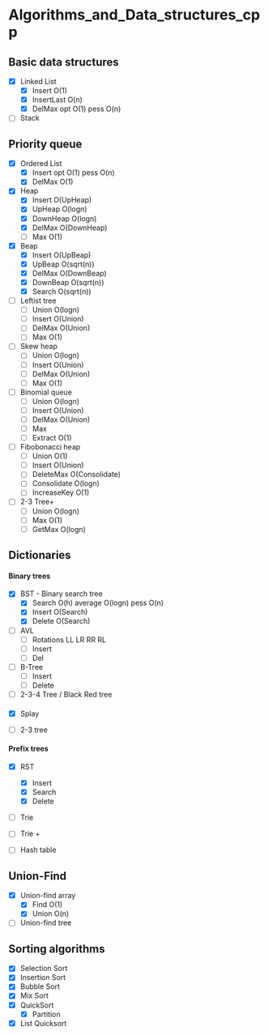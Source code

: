 # Algorithms_and_Data_structures_cpp

## Basic data structures

- [x] Linked List
  - [x] Insert O(1)
  - [x] InsertLast O(n)
  - [x] DelMax opt O(1) pess O(n)

- [ ] Stack
 
## Priority queue
- [x] Ordered List
  - [x] Insert opt O(1) pess O(n)
  - [x] DelMax O(1)
  
- [x] Heap
  - [x] Insert O(UpHeap)
  - [x] UpHeap O(logn)
  - [x] DownHeap O(logn)
  - [x] DelMax O(DownHeap)
  - [ ] Max O(1)

- [x] Beap
  - [x] Insert O(UpBeap)
  - [x] UpBeap O(sqrt(n))
  - [x] DelMax O(DownBeap)
  - [x] DownBeap O(sqrt(n))
  - [x] Search O(sqrt(n))

- [ ] Leftist tree
  - [ ] Union  O(logn)
  - [ ] Insert O(Union)
  - [ ] DelMax O(Union)
  - [ ] Max O(1)
  
- [ ] Skew heap
  - [ ] Union  O(logn)
  - [ ] Insert O(Union)
  - [ ] DelMax O(Union)
  - [ ] Max O(1)
  
- [ ] Binomial queue
  - [ ] Union O(logn)
  - [ ] Insert O(Union)
  - [ ] DelMax O(Union)
  - [ ] Max
  - [ ] Extract O(1)

- [ ] Fibobonacci heap
  - [ ] Union O(1)
  - [ ] Insert O(Union)
  - [ ] DeleteMax O(Consolidate)
  - [ ] Consolidate O(logn)
  - [ ] IncreaseKey O(1)

- [ ] 2-3 Tree+
  - [ ] Union  O(logn)
  - [ ] Max O(1)
  - [ ] GetMax O(logn)
  
## Dictionaries

#### Binary trees

- [x] BST - Binary search tree
  - [x] Search O(h) average O(logn) pess O(n)
  - [x] Insert O(Search)
  - [x] Delete O(Search)

- [ ] AVL
  - [ ] Rotations LL LR RR RL
  - [ ] Insert 
  - [ ] Del
  
- [ ] B-Tree
  - [ ] Insert
  - [ ] Delete

- [ ] 2-3-4 Tree / Black Red tree

#### 

- [x] Splay

- [ ] 2-3 tree 

#### Prefix trees

- [x] RST
  - [x] Insert 
  - [x] Search
  - [x] Delete

- [ ] Trie

- [ ] Trie +

- [ ] Hash table

## Union-Find

- [x] Union-find array
  - [x] Find O(1)
  - [x] Union O(n)

- [ ] Union-find tree

## Sorting algorithms

- [x] Selection Sort
- [x] Insertion Sort
- [x] Bubble Sort
- [x] Mix Sort
- [x] QuickSort
  - [x] Partition
- [x] List Quicksort
